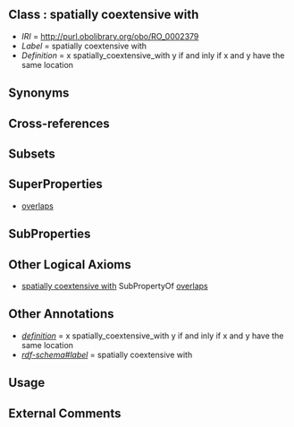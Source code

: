 
## Class : spatially coextensive with

 * *IRI* = http://purl.obolibrary.org/obo/RO_0002379
 * *Label* = spatially coextensive with
 * *Definition* = x spatially_coextensive_with y if and inly if x and y have the same location

## Synonyms


## Cross-references


## Subsets


## SuperProperties

 * [overlaps](../../RO/31/RO_0002131.md)

## SubProperties


## Other Logical Axioms

 * [spatially coextensive with](../../RO/79/RO_0002379.md) SubPropertyOf [overlaps](../../RO/31/RO_0002131.md)

## Other Annotations

 * *[definition](../../IAO/15/IAO_0000115.md)* = x spatially_coextensive_with y if and inly if x and y have the same location
 * *[rdf-schema#label](../../el/rdf-schema#label.md)* = spatially coextensive with

## Usage


## External Comments

